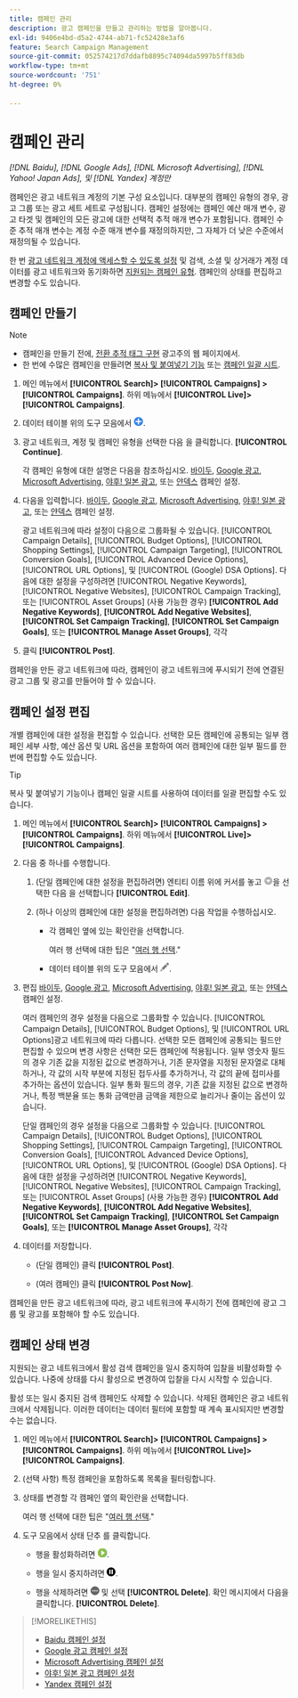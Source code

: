 ```yaml
---
title: 캠페인 관리
description: 광고 캠페인을 만들고 관리하는 방법을 알아봅니다.
exl-id: 9406e4bd-d5a2-4744-ab71-fc52428e3af6
feature: Search Campaign Management
source-git-commit: 052574217d7ddafb8895c74094da5997b5ff83db
workflow-type: tm+mt
source-wordcount: '751'
ht-degree: 0%

---
```


# 캠페인 관리

*[!DNL Baidu], [!DNL Google Ads], [!DNL Microsoft Advertising], [!DNL Yahoo! Japan Ads], 및 [!DNL Yandex] 계정만*

캠페인은 광고 네트워크 계정의 기본 구성 요소입니다. 대부분의 캠페인 유형의 경우, 광고 그룹 또는 광고 세트 세트로 구성됩니다. 캠페인 설정에는 캠페인 예산 매개 변수, 광고 타겟 및 캠페인의 모든 광고에 대한 선택적 추적 매개 변수가 포함됩니다. 캠페인 수준 추적 매개 변수는 계정 수준 매개 변수를 재정의하지만, 그 자체가 더 낮은 수준에서 재정의될 수 있습니다.

한 번 [광고 네트워크 계정에 액세스할 수 있도록 설정](/help/search-social-commerce/campaign-management/accounts/ad-network-account-manage.md) 및 검색, 소셜 및 상거래가 계정 데이터를 광고 네트워크와 동기화하면 [지원되는 캠페인 유형](/help/search-social-commerce/introduction/supported-inventory.md). 캠페인의 상태를 편집하고 변경할 수도 있습니다.

## 캠페인 만들기

>[!NOTE]
>
>* 캠페인을 만들기 전에, [전환 추적 태그 구현](/help/search-social-commerce/tracking/conversion-tracking-about.md) 광고주의 웹 페이지에서.
>* 한 번에 수많은 캠페인을 만들려면 [복사 및 붙여넣기 기능](/help/search-social-commerce/campaign-management/campaigns/copy-paste.md) 또는 [캠페인 일괄 시트](/help/search-social-commerce/campaign-management/bulksheets/bulksheet-about.md).

1. 메인 메뉴에서 **[!UICONTROL Search]> [!UICONTROL Campaigns] >[!UICONTROL Campaigns]**. 하위 메뉴에서 **[!UICONTROL Live]>[!UICONTROL Campaigns]**.

1. 데이터 테이블 위의 도구 모음에서 ![만들기](/help/search-social-commerce/assets/add.png "만들기").

1. 광고 네트워크, 계정 및 캠페인 유형을 선택한 다음 을 클릭합니다. **[!UICONTROL Continue]**.

   각 캠페인 유형에 대한 설명은 다음을 참조하십시오. [바이두](/help/search-social-commerce/campaign-management/campaigns/campaign-settings-baidu.md), [Google 광고](/help/search-social-commerce/campaign-management/campaigns/campaign-settings-google.md), [Microsoft Advertising](/help/search-social-commerce/campaign-management/campaigns/campaign-settings-microsoft.md), [야후! 일본 광고](/help/search-social-commerce/campaign-management/campaigns/campaign-settings-yahoo-japan.md), 또는 [얀덱스](/help/search-social-commerce/campaign-management/campaigns/campaign-settings-yandex.md) 캠페인 설정.

1. 다음을 입력합니다. [바이두](/help/search-social-commerce/campaign-management/campaigns/campaign-settings-baidu.md), [Google 광고](/help/search-social-commerce/campaign-management/campaigns/campaign-settings-google.md), [Microsoft Advertising](/help/search-social-commerce/campaign-management/campaigns/campaign-settings-microsoft.md), [야후! 일본 광고](/help/search-social-commerce/campaign-management/campaigns/campaign-settings-yahoo-japan.md), 또는 [얀덱스](/help/search-social-commerce/campaign-management/campaigns/campaign-settings-yandex.md) 캠페인 설정.

   광고 네트워크에 따라 설정이 다음으로 그룹화될 수 있습니다. [!UICONTROL Campaign Details], [!UICONTROL Budget Options], [!UICONTROL Shopping Settings], [!UICONTROL Campaign Targeting], [!UICONTROL Conversion Goals], [!UICONTROL Advanced Device Options], [!UICONTROL URL Options], 및 [!UICONTROL (Google) DSA Options]. 다음에 대한 설정을 구성하려면 [!UICONTROL Negative Keywords], [!UICONTROL Negative Websites], [!UICONTROL Campaign Tracking], 또는 [!UICONTROL Asset Groups] (사용 가능한 경우) **[!UICONTROL Add Negative Keywords]**, **[!UICONTROL Add Negative Websites]**, **[!UICONTROL Set Campaign Tracking]**, **[!UICONTROL Set Campaign Goals]**, 또는 **[!UICONTROL Manage Asset Groups]**, 각각

1. 클릭 **[!UICONTROL Post]**.

캠페인을 만든 광고 네트워크에 따라, 캠페인이 광고 네트워크에 푸시되기 전에 연결된 광고 그룹 및 광고를 만들어야 할 수 있습니다.

## 캠페인 설정 편집

개별 캠페인에 대한 설정을 편집할 수 있습니다. 선택한 모든 캠페인에 공통되는 일부 캠페인 세부 사항, 예산 옵션 및 URL 옵션을 포함하여 여러 캠페인에 대한 일부 필드를 한 번에 편집할 수도 있습니다.

>[!TIP]
>
>복사 및 붙여넣기 기능이나 캠페인 일괄 시트를 사용하여 데이터를 일괄 편집할 수도 있습니다.

1. 메인 메뉴에서 **[!UICONTROL Search]> [!UICONTROL Campaigns] >[!UICONTROL Campaigns]**. 하위 메뉴에서 **[!UICONTROL Live]>[!UICONTROL Campaigns]**.

1. 다음 중 하나를 수행합니다.

   1. (단일 캠페인에 대한 설정을 편집하려면) 엔티티 이름 위에 커서를 놓고 ![메뉴 아이콘](/help/search-social-commerce/assets/arrow-dropdown-menu.png "메뉴 아이콘")을 선택한 다음 을 선택합니다 **[!UICONTROL Edit]**.

   1. (하나 이상의 캠페인에 대한 설정을 편집하려면) 다음 작업을 수행하십시오.

      * 각 캠페인 옆에 있는 확인란을 선택합니다.

        여러 행 선택에 대한 팁은 &quot;[여러 행 선택](/help/search-social-commerce/common-tasks/navigation-editing-selection/multiple-rows-select.md).&quot;

      * 데이터 테이블 위의 도구 모음에서 ![편집](/help/search-social-commerce/assets/edit.png "편집").

1. 편집 [바이두](/help/search-social-commerce/campaign-management/campaigns/campaign-settings-baidu.md), [Google 광고](/help/search-social-commerce/campaign-management/campaigns/campaign-settings-google.md), [Microsoft Advertising](/help/search-social-commerce/campaign-management/campaigns/campaign-settings-microsoft.md), [야후! 일본 광고](/help/search-social-commerce/campaign-management/campaigns/campaign-settings-yahoo-japan.md), 또는 [얀덱스](/help/search-social-commerce/campaign-management/campaigns/campaign-settings-yandex.md) 캠페인 설정.

   여러 캠페인의 경우 설정을 다음으로 그룹화할 수 있습니다. [!UICONTROL Campaign Details], [!UICONTROL Budget Options], 및 [!UICONTROL URL Options]광고 네트워크에 따라 다릅니다. 선택한 모든 캠페인에 공통되는 필드만 편집할 수 있으며 변경 사항은 선택한 모든 캠페인에 적용됩니다. 일부 영숫자 필드의 경우 기존 값을 지정된 값으로 변경하거나, 기존 문자열을 지정된 문자열로 대체하거나, 각 값의 시작 부분에 지정된 접두사를 추가하거나, 각 값의 끝에 접미사를 추가하는 옵션이 있습니다. 일부 통화 필드의 경우, 기존 값을 지정된 값으로 변경하거나, 특정 백분율 또는 통화 금액만큼 금액을 제한으로 늘리거나 줄이는 옵션이 있습니다.

   단일 캠페인의 경우 설정을 다음으로 그룹화할 수 있습니다. [!UICONTROL Campaign Details], [!UICONTROL Budget Options], [!UICONTROL Shopping Settings], [!UICONTROL Campaign Targeting], [!UICONTROL Conversion Goals], [!UICONTROL Advanced Device Options], [!UICONTROL URL Options], 및 [!UICONTROL (Google) DSA Options]. 다음에 대한 설정을 구성하려면 [!UICONTROL Negative Keywords], [!UICONTROL Negative Websites], [!UICONTROL Campaign Tracking], 또는 [!UICONTROL Asset Groups] (사용 가능한 경우) **[!UICONTROL Add Negative Keywords]**, **[!UICONTROL Add Negative Websites]**, **[!UICONTROL Set Campaign Tracking]**, **[!UICONTROL Set Campaign Goals]**, 또는 **[!UICONTROL Manage Asset Groups]**, 각각

1. 데이터를 저장합니다.

   * (단일 캠페인) 클릭 **[!UICONTROL Post]**.

   * (여러 캠페인) 클릭 **[!UICONTROL Post Now]**.

캠페인을 만든 광고 네트워크에 따라, 광고 네트워크에 푸시하기 전에 캠페인에 광고 그룹 및 광고를 포함해야 할 수도 있습니다.

## 캠페인 상태 변경

지원되는 광고 네트워크에서 활성 검색 캠페인을 일시 중지하여 입찰을 비활성화할 수 있습니다. 나중에 상태를 다시 활성으로 변경하여 입찰을 다시 시작할 수 있습니다.

활성 또는 일시 중지된 검색 캠페인도 삭제할 수 있습니다. 삭제된 캠페인은 광고 네트워크에서 삭제됩니다. 이러한 데이터는 데이터 필터에 포함할 때 계속 표시되지만 변경할 수는 없습니다.

1. 메인 메뉴에서 **[!UICONTROL Search]> [!UICONTROL Campaigns] >[!UICONTROL Campaigns]**. 하위 메뉴에서 **[!UICONTROL Live]>[!UICONTROL Campaigns]**.

1. (선택 사항) 특정 캠페인을 포함하도록 목록을 필터링합니다.

1. 상태를 변경할 각 캠페인 옆의 확인란을 선택합니다.

   여러 행 선택에 대한 팁은 &quot;[여러 행 선택](/help/search-social-commerce/common-tasks/navigation-editing-selection/multiple-rows-select.md).&quot;

1. 도구 모음에서 상태 단추 를 클릭합니다.

   * 행을 활성화하려면 ![활성화](/help/search-social-commerce/assets/activate.png "활성화").

   * 행을 일시 중지하려면 ![일시 중지](/help/search-social-commerce/assets/pause.png "일시 중지").

   * 행을 삭제하려면 ![자세히](/help/search-social-commerce/assets/more.png "자세히") 및 선택 **[!UICONTROL Delete]**. 확인 메시지에서 다음을 클릭합니다. **[!UICONTROL Delete]**.

>[!MORELIKETHIS]
>
>* [Baidu 캠페인 설정](/help/search-social-commerce/campaign-management/campaigns/campaign-settings-baidu.md)
>* [Google 광고 캠페인 설정](/help/search-social-commerce/campaign-management/campaigns/campaign-settings-google.md)
>* [Microsoft Advertising 캠페인 설정](/help/search-social-commerce/campaign-management/campaigns/campaign-settings-microsoft.md)
>* [야후! 일본 광고 캠페인 설정](/help/search-social-commerce/campaign-management/campaigns/campaign-settings-yahoo-japan.md)
>* [Yandex 캠페인 설정](/help/search-social-commerce/campaign-management/campaigns/campaign-settings-yandex.md)
